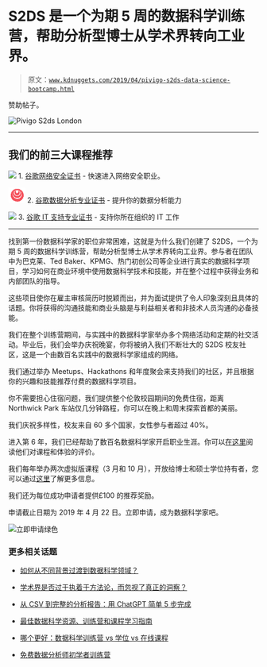 # S2DS 是一个为期 5 周的数据科学训练营，帮助分析型博士从学术界转向工业界。

> 原文：[`www.kdnuggets.com/2019/04/pivigo-s2ds-data-science-bootcamp.html`](https://www.kdnuggets.com/2019/04/pivigo-s2ds-data-science-bootcamp.html)

赞助帖子。

![Pivigo S2ds London](http://www.s2ds.org/?utm_source=kdnuggets)

* * *

## 我们的前三大课程推荐

![](img/0244c01ba9267c002ef39d4907e0b8fb.png) 1\. [谷歌网络安全证书](https://www.kdnuggets.com/google-cybersecurity) - 快速进入网络安全职业。

![](img/e225c49c3c91745821c8c0368bf04711.png) 2\. [谷歌数据分析专业证书](https://www.kdnuggets.com/google-data-analytics) - 提升你的数据分析能力

![](img/0244c01ba9267c002ef39d4907e0b8fb.png) 3\. [谷歌 IT 支持专业证书](https://www.kdnuggets.com/google-itsupport) - 支持你所在组织的 IT 工作

* * *

找到第一份数据科学家的职位非常困难，这就是为什么我们创建了 S2DS，一个为期 5 周的数据科学训练营，帮助分析型博士从学术界转向工业界。参与者在团队中为巴克莱、Ted Baker、KPMG、热门初创公司等企业进行真实的数据科学项目，学习如何在商业环境中使用数据科学技术和技能，并在整个过程中获得业务和内部团队的指导。

这些项目使你在雇主审核简历时脱颖而出，并为面试提供了令人印象深刻且具体的话题。你将获得的沟通技能和商业头脑是与利益相关者和非技术人员沟通的必备技能。

我们在整个训练营期间，与实践中的数据科学家举办多个网络活动和定期的社交活动。毕业后，我们会举办庆祝晚宴，你将被纳入我们不断壮大的 S2DS 校友社区，这是一个由数百名实践中的数据科学家组成的网络。

我们通过举办 Meetups、Hackathons 和年度聚会来支持我们的社区，并且根据你的兴趣和技能推荐付费的数据科学项目。

你不需要担心住宿问题，我们提供整个伦敦校园期间的免费住宿，距离 Northwick Park 车站仅几分钟路程，你可以在晚上和周末探索首都的美丽。

我们庆祝多样性，校友来自 60 多个国家，女性参与者超过 40%。

进入第 6 年，我们已经帮助了数百名数据科学家开启职业生涯。你可以[在这里](https://www.coursereport.com/schools/science-to-data-science)阅读他们对课程和体验的评价。

我们每年举办两次虚拟版课程（3 月和 10 月），开放给博士和硕士学位持有者，您可以通过[这里](http://www.s2ds.org/?utm_source=kdnuggets)了解更多信息。

我们还为每位成功申请者提供£100 的推荐奖励。

申请截止日期为 2019 年 4 月 22 日。立即申请，成为数据科学家吧。

![立即申请绿色](http://www.s2ds.org/?utm_source=kdnuggets)

### 更多相关话题

+   [如何从不同背景过渡到数据科学领域？](https://www.kdnuggets.com/2023/05/transition-data-science-different-background.html)

+   [学术界是否过于执着于方法论，而忽视了真正的洞察？](https://www.kdnuggets.com/is-academia-obsessing-over-methodology-at-the-cost-of-true-insights)

+   [从 CSV 到完整的分析报告：用 ChatGPT 简单 5 步完成](https://www.kdnuggets.com/from-csv-to-complete-analytical-report-with-chatgpt-in-5-simple-steps)

+   [最佳数据科学资源、训练营和课程学习指南](https://www.kdnuggets.com/2023/12/springboard-best-data-science-resources-bootcamp-courses-learn-data-science-new-year)

+   [哪个更好：数据科学训练营 vs 学位 vs 在线课程](https://www.kdnuggets.com/2022/09/best-data-science-bootcamp-degree-online-course.html)

+   [免费数据分析师初学者训练营](https://www.kdnuggets.com/free-data-analyst-bootcamp-for-beginners)
